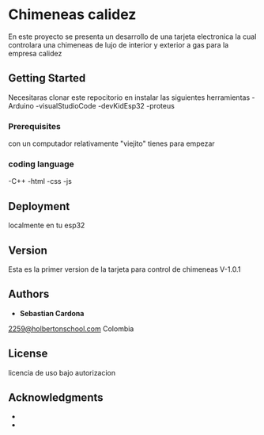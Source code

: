 # Chimeneas calidez

En este proyecto se presenta un desarrollo de una tarjeta electronica la cual controlara una chimeneas de lujo de interior y exterior a gas para la empresa calidez

## Getting Started

Necesitaras clonar este repocitorio en instalar las siguientes herramientas
-Arduino
-visualStudioCode
-devKidEsp32
-proteus

### Prerequisites

con un computador relativamente "viejito" tienes para empezar


### coding language

-C++
-html
-css
-js

## Deployment

localmente en tu esp32


## Version

Esta es la primer version de la tarjeta para control de chimeneas
V-1.0.1 

## Authors

* **Sebastian Cardona** 

2259@holbertonschool.com
Colombia 

## License

licencia de uso bajo autorizacion

## Acknowledgments

* 
* 

